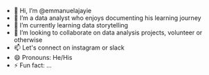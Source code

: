 - 👋 Hi, I’m @emmanuelajayie
- 👀 I’m a data analyst who enjoys documenting his learning journey
- 🌱 I’m currently learning data storytelling
- 💞️ I’m looking to collaborate on data analysis projects, volunteer or otherwise
- 📫 Let's connect on instagram or slack
- 😄 Pronouns: He/His
- ⚡ Fun fact: ...

<!---
emmanuelajayie/emmanuelajayie is a ✨ special ✨ repository because its `README.md` (this file) appears on your GitHub profile.
You can click the Preview link to take a look at your changes.
--->
